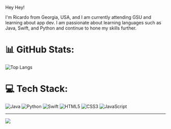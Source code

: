 Hey Hey!

I'm Ricardo from Georgia, USA, and I am currently attending GSU and learning about app dev. I am passionate about learning languages such as Java, Swift, and Python and continue to hone my skills further.  

# 📊 GitHub Stats:
![Top Langs](https://github-readme-stats.vercel.app/api/top-langs/?username=ricardoortega97&hide_progress=true)

# 💻 Tech Stack:
![Java](https://img.shields.io/badge/java-%23ED8B00.svg?style=for-the-badge&logo=openjdk&logoColor=white) ![Python](https://img.shields.io/badge/python-3670A0?style=for-the-badge&logo=python&logoColor=ffdd54) ![Swift](https://img.shields.io/badge/swift-F54A2A?style=for-the-badge&logo=swift&logoColor=white) ![HTML5](https://img.shields.io/badge/html5-%23E34F26.svg?style=for-the-badge&logo=html5&logoColor=white) ![CSS3](https://img.shields.io/badge/css3-%231572B6.svg?style=for-the-badge&logo=css3&logoColor=white) ![JavaScript](https://img.shields.io/badge/javascript-%23323330.svg?style=for-the-badge&logo=javascript&logoColor=%23F7DF1E) 


---
[![](https://visitcount.itsvg.in/api?id=ricardoortega97&icon=0&color=0)](https://visitcount.itsvg.in)

